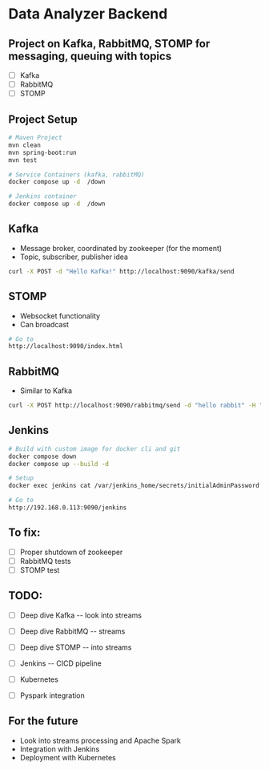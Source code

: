 # Data Analyzer Backend

## Project on Kafka, RabbitMQ, STOMP for messaging, queuing with topics
- [ ] Kafka
- [ ] RabbitMQ
- [ ] STOMP

## Project Setup 
```bash
# Maven Project 
mvn clean
mvn spring-boot:run
mvn test

# Service Containers (kafka, rabbitMQ) 
docker compose up -d  /down

# Jenkins container
docker compose up -d  /down

```

## Kafka
- Message broker, coordinated by zookeeper (for the moment)
- Topic, subscriber, publisher idea

```bash
curl -X POST -d "Hello Kafka!" http://localhost:9090/kafka/send
```

## STOMP
- Websocket functionality
- Can broadcast
```bash
# Go to
http://localhost:9090/index.html

```

## RabbitMQ
- Similar to Kafka
```bash
curl -X POST http://localhost:9090/rabbitmq/send -d "hello rabbit" -H "Content-Type: text/plain"
```

## Jenkins
```bash
# Build with custom image for docker cli and git
docker compose down
docker compose up --build -d

# Setup
docker exec jenkins cat /var/jenkins_home/secrets/initialAdminPassword

# Go to
http://192.168.0.113:9090/jenkins 

```

## To fix:
- [ ] Proper shutdown of zookeeper
- [ ] RabbitMQ tests
- [ ] STOMP test

## TODO:
- [ ] Deep dive Kafka -- look into streams
- [ ] Deep dive RabbitMQ -- streams
- [ ] Deep dive STOMP -- into streams
- [ ] Jenkins -- CICD pipeline
- [ ] Kubernetes
- [ ] Pyspark integration


## For the future
- Look into streams processing and Apache Spark
- Integration with Jenkins
- Deployment with Kubernetes